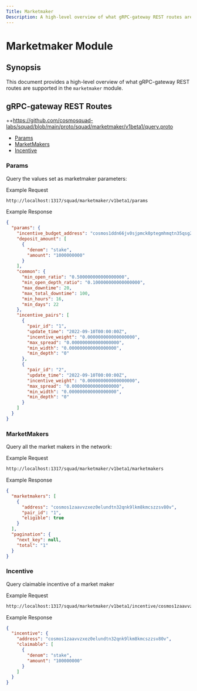 ```yaml
---
Title: Marketmaker
Description: A high-level overview of what gRPC-gateway REST routes are supported in the marketmaker module.
---
```


# Marketmaker Module

## Synopsis

This document provides a high-level overview of what gRPC-gateway REST routes are supported in the `marketmaker` module.

## gRPC-gateway REST Routes

<!-- markdown-link-check-disable -->

++https://github.com/cosmosquad-labs/squad/blob/main/proto/squad/marketmaker/v1beta1/query.proto

- [Params](#Params)
- [MarketMakers](#MarketMakers)
- [Incentive](#Incentive)

### Params

Query the values set as marketmaker parameters:

Example Request

<!-- markdown-link-check-disable -->

```bash
http://localhost:1317/squad/marketmaker/v1beta1/params
```

Example Response

```json
{
  "params": {
    "incentive_budget_address": "cosmos1ddn66jv0sjpmck0ptegmhmqtn35qsg2vxyk2hn9sqf4qxtzqz3sqanrtcm",
    "deposit_amount": [
      {
        "denom": "stake",
        "amount": "1000000000"
      }
    ],
    "common": {
      "min_open_ratio": "0.500000000000000000",
      "min_open_depth_ratio": "0.100000000000000000",
      "max_downtime": 20,
      "max_total_downtime": 100,
      "min_hours": 16,
      "min_days": 22
    },
    "incentive_pairs": [
      {
        "pair_id": "1",
        "update_time": "2022-09-10T00:00:00Z",
        "incentive_weight": "0.000000000000000000",
        "max_spread": "0.000000000000000000",
        "min_width": "0.000000000000000000",
        "min_depth": "0"
      },
      {
        "pair_id": "2",
        "update_time": "2022-09-10T00:00:00Z",
        "incentive_weight": "0.000000000000000000",
        "max_spread": "0.000000000000000000",
        "min_width": "0.000000000000000000",
        "min_depth": "0"
      }
    ]
  }
}
```

### MarketMakers

Query all the market makers in the network:

Example Request

<!-- markdown-link-check-disable -->

```bash
http://localhost:1317/squad/marketmaker/v1beta1/marketmakers
```

Example Response

```json
{
  "marketmakers": [
    {
      "address": "cosmos1zaavvzxez0elundtn32qnk9lkm8kmcszzsv80v",
      "pair_id": "1",
      "eligible": true
    }
  ],
  "pagination": {
    "next_key": null,
    "total": "1"
  }
}
```

### Incentive

Query claimable incentive of a market maker

Example Request

<!-- markdown-link-check-disable -->

```bash
http://localhost:1317/squad/marketmaker/v1beta1/incentive/cosmos1zaavvzxez0elundtn32qnk9lkm8kmcszzsv80v
```

Example Response

```json
{
  "incentive": {
    "address": "cosmos1zaavvzxez0elundtn32qnk9lkm8kmcszzsv80v",
    "claimable": [
      {
        "denom": "stake",
        "amount": "100000000"
      }
    ]
  }
}
```
